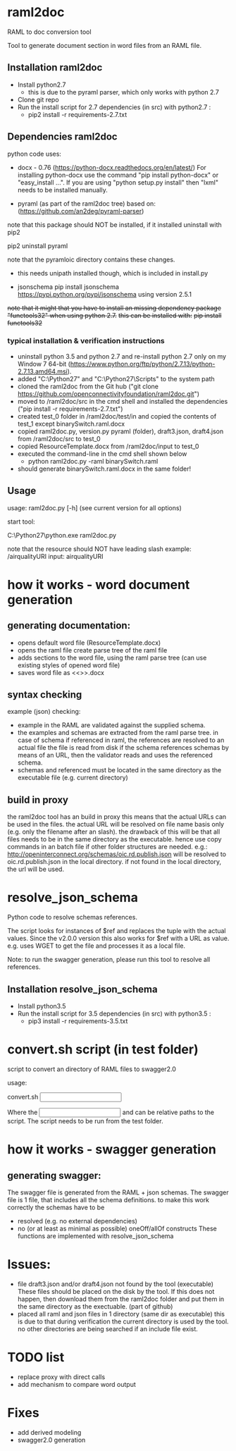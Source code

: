 # raml2doc
RAML to doc conversion tool

Tool to generate document section in word files from an RAML file.


## Installation raml2doc

- Install python2.7 
    - this is due to the pyraml parser, which only works with python 2.7
- Clone git repo
- Run the install script for 2.7 dependencies (in src) with python2.7 :
  - pip2 install -r requirements-2.7.txt



## Dependencies raml2doc

python code uses: 
- docx - 0.76 (https://python-docx.readthedocs.org/en/latest/)
  For installing python-docx use the command "pip install python-docx" or "easy_install ...".
  If you are using "python setup.py install" then "lxml" needs to be installed manually.

- pyraml (as part of the raml2doc tree)
based on:
(https://github.com/an2deg/pyraml-parser)

note that this package should NOT be installed, if it installed uninstall with pip2

pip2 uninstall pyraml


note that the pyramloic directory contains these changes.
- this needs unipath installed though, which is included in install.py

 
- jsonschema
pip install jsonschema
https://pypi.python.org/pypi/jsonschema
using version 2.5.1

~~note that it might that you have to install an missing dependency package "functools32" when using python 2.7.~~
~~this can be installed with:~~
~~pip install functools32~~

### typical installation & verification instructions
-   uninstall python 3.5 and python 2.7 and re-install python 2.7 only on my Window 7 64-bit (https://www.python.org/ftp/python/2.7.13/python-2.7.13.amd64.msi).
-   added "C:\Python27" and "C:\Python27\Scripts" to the system path
-   cloned the raml2doc from the Git hub ("git clone https://github.com/openconnectivityfoundation/raml2doc.git")
-   moved to /raml2doc/src in the cmd shell and installed the dependencies ("pip install -r requirements-2.7.txt")
-   created test_0 folder in /raml2doc/test/in and copied the contents of test_1 except binarySwitch.raml.docx
-   copied raml2doc.py, version.py pyraml (folder), draft3.json, draft4.json from /raml2doc/src to test_0
-   copied ResourceTemplate.docx from /raml2doc/input to test_0
-   executed the command-line in the cmd shell shown below
    - python raml2doc.py -raml binarySwitch.raml
-   should generate binarySwitch.raml.docx in the same folder!


## Usage

usage: raml2doc.py [-h] 
(see current version for all options)

start tool:

C:\Python27\python.exe  raml2doc.py <args>

note that the resource should NOT have leading slash
example: /airqualityURI
input: airqualityURI

# how it works - word document generation
generating documentation:
-------------------------
- opens default word file (ResourceTemplate.docx)
- opens the raml file
    create parse tree of the raml file
- adds sections to the word file, using the raml parse tree
    (can use existing styles of opened word file)
- saves word file as <<>>.docx

## syntax checking
example (json) checking:
- example in the RAML are validated against the supplied schema.
- the examples and schemas are extracted from the raml parse tree.
    in case of schema if referenced in raml, the references are resolved to an actual file 
    the file is read from disk
    if the schema references schemas by means of an URL, then the validator reads and uses the referenced schema.
- schemas and referenced must be located in the same directory as the executable file (e.g. current directory)

## build in proxy

the raml2doc tool has an build in proxy
this means that the actual URLs can be used in the files.
the actual URL will be resolved on file name basis only (e.g. only the filename after an slash).
the drawback of this will be that all files needs to be in the same directory as the executable.
hence use copy commands in an batch file if other folder structures are needed.
e.g.:
http://openinterconnect.org/schemas/oic.rd.publish.json 
will be resolved to
oic.rd.publish.json 
in the local directory.
if not found in the local directory, the url will be used.


# resolve_json_schema
Python code to resolve schemas references.

The script looks for instances of $ref and replaces the tuple with the actual values.
Since the v2.0.0 version this also works for $ref with a URL as value.
e.g. uses WGET to get the file and processes it as a local file.

Note: to run the swagger generation, please run this tool to resolve all references.

## Installation resolve_json_schema

- Install python3.5 
- Run the install script for 3.5 dependencies (in src) with python3.5 :
  - pip3 install -r requirements-3.5.txt


# convert.sh script (in test folder)
script to convert an directory of RAML files to swagger2.0

usage:

convert.sh <input dir>  <output dir>


Where the <input dir> and <output dir> can be relative paths to the script.
The script needs to be run from the test folder.




# how it works - swagger generation
generating swagger:
-------------------

The swagger file is generated from the RAML + json schemas.
The swagger file is 1 file, that includes all the schema definitions.
to make this work correctly the schemas have to be 
- resolved (e.g. no external dependencies)
- no (or at least as minimal as possible) oneOff/allOf constructs
These functions are implemented with resolve_json_schema


# Issues:
- file draft3.json and/or draft4.json not found by the tool (executable)
  These files should be placed on the disk by the tool. 
  If this does not happen, then download them from the raml2doc folder and put them in the same directory as the exectuable.
  (part of github)
- placed all raml and json files in 1 directory (same dir as executable)
  this is due to that during verification the current directory is used by the tool. 
  no other directories are being searched if an include file exist.

# TODO list
 - replace proxy with direct calls
 - add mechanism to compare word output

# Fixes
- add derived modeling
- swagger2.0 generation
